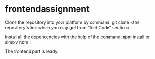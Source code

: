 # frontendassignment

Clone the repository into your platform by command: git clone <the repository's link which you may get from "Add Code" section>

Install all the dependencies with the help of the command: npm install or simply npm i.

The frontend part is ready.
